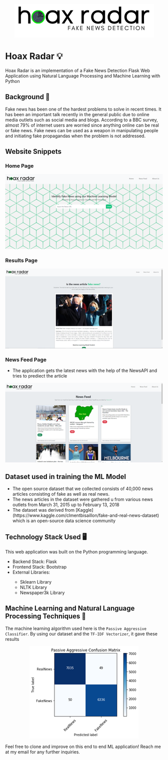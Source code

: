 
<p align="center"> 
<img src="/static/assets/logo.png" class="center">
</p>

# Hoax Radar  :bulb:
Hoax Radar is an implementation of a Fake News Detection Flask Web Application using Natural Language Processing and Machine Learning with Python

## Background  :newspaper:
Fake news has been one of the hardest problems to solve in recent times. It has been an important talk recently in the general public due to online media outlets such as social media and blogs. According to a BBC survey, almost 79% of internet users are worried since anything online can be real or fake news. Fake news can be used as a weapon in manipulating people and initiating fake propagandas when the problem is not addressed.

## Website Snippets
### Home Page 
![](/static/assets/page1.PNG)
### Results Page
![](/static/assets/page2.PNG)
### News Feed Page
- The application gets the latest news with the help of the NewsAPI and tries to prediect the article 

![](/static/assets/page3.png)

## Dataset used in training the ML Model 
<ul>
    <li>The open source dataset that we collected consists of 40,000 news articles consisting of fake as well as real news.</li>
    <li>The news articles in the dataset were gathered u from various news outlets from March 31, 2015 up to February 13, 2018</li>
    <li>The dataset was derived from [Kaggle](https://www.kaggle.com/clmentbisaillon/fake-and-real-news-dataset) which is an open-source data science community</li>
</ul>


## Technology Stack Used :desktop_computer:
This web application was built on the Python programming language.
<ul>
    <li>Backend Stack: Flask</li>
    <li>Frontend Stack: Bootstrap</li>
    <li>External Libraries:</li>
        <ul>
            <li>Sklearn Library</li>
            <li>NLTK Library</li>
            <li>Newspaper3k Library</li>
        </ul>
</ul>

## Machine Learning and Natural Language Processing Techniques :mage:
 The machine learning algorithm used here is the `Passive Aggressive Classifier`. By using our dataset and the `TF-IDF Vectorizer`, it gave these results
<p align="center"> 
<img src="/static/assets/matrix.png" class="center">
</p>

Feel free to clone and improve on this end to end ML application!
Reach me at my email for any further inquiries.












